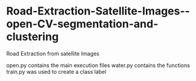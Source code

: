 # Road-Extraction-Satellite-Images--open-CV-segmentation-and-clustering
Road Extraction from satellite Images 

open.py contains the main execution files
water.py contains the functions
train.py was used to create a class label
